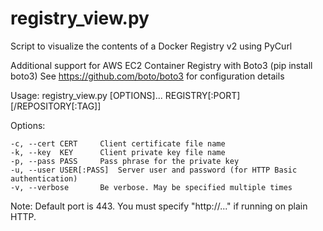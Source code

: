 # registry_view.py
Script to visualize the contents of a Docker Registry v2 using PyCurl

Additional support for AWS EC2 Container Registry with Boto3 (pip install boto3)
See https://github.com/boto/boto3 for configuration details

Usage: registry_view.py [OPTIONS]... REGISTRY[:PORT][/REPOSITORY[:TAG]]

Options:

	-c, --cert CERT		Client certificate file name
	-k, --key  KEY		Client private key file name
	-p, --pass PASS		Pass phrase for the private key
	-u, --user USER[:PASS]	Server user and password (for HTTP Basic authentication)
	-v, --verbose		Be verbose. May be specified multiple times

Note: Default port is 443. You must specify "http://..." if running on plain HTTP.
